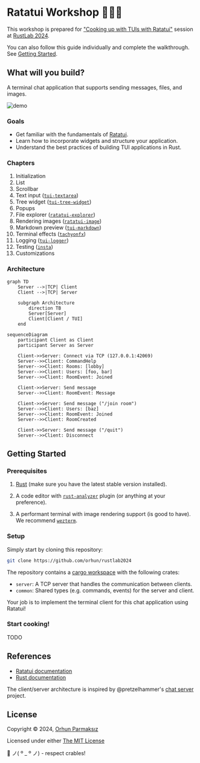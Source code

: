 # Ratatui Workshop 👨‍🍳🐀

This workshop is prepared for ["Cooking up with TUIs with Ratatui"](https://rustlab.it/talks/cooking-up-with-tuis-with-ratatui) session at [RustLab 2024](https://rustlab.it).

You can also follow this guide individually and complete the walkthrough. See [Getting Started](#getting-started).

## What will you build?

A terminal chat application that supports sending messages, files, and images.

![demo](./assets/demo.gif)

### Goals

- Get familiar with the fundamentals of [Ratatui](https://ratatui.rs).
- Learn how to incorporate widgets and structure your application.
- Understand the best practices of building TUI applications in Rust.

### Chapters

1. Initialization
2. List
3. Scrollbar
4. Text input ([`tui-textarea`](https://github.com/rhysd/tui-textarea))
5. Tree widget ([`tui-tree-widget`](https://github.com/EdJoPaTo/tui-rs-tree-widget))
6. Popups
7. File explorer ([`ratatui-explorer`](https://github.com/tatounee/ratatui-explorer))
8. Rendering images ([`ratatui-image`](https://crates.io/crates/ratatui-image))
9. Markdown preview ([`tui-markdown`](https://github.com/joshka/tui-markdown))
10. Terminal effects ([`tachyonfx`](https://github.com/junkdog/tachyonfx))
11. Logging ([`tui-logger`](https://github.com/gin66/tui-logger))
12. Testing ([`insta`](https://github.com/mitsuhiko/insta))
13. Customizations

### Architecture

```mermaid
graph TD
    Server -->|TCP| Client
    Client -->|TCP| Server

    subgraph Architecture
        direction TB
        Server[Server]
        Client[Client / TUI]
    end
```

```mermaid
sequenceDiagram
    participant Client as Client
    participant Server as Server

    Client->>Server: Connect via TCP (127.0.0.1:42069)
    Server-->>Client: CommandHelp
    Server-->>Client: Rooms: [lobby]
    Server-->>Client: Users: [foo, bar]
    Server-->>Client: RoomEvent: Joined

    Client->>Server: Send message
    Server-->>Client: RoomEvent: Message

    Client->>Server: Send message ("/join room")
    Server-->>Client: Users: [baz]
    Server-->>Client: RoomEvent: Joined
    Server-->>Client: RoomCreated

    Client->>Server: Send message ("/quit")
    Server-->>Client: Disconnect
```

## Getting Started

### Prerequisites

1. [Rust](https://www.rust-lang.org/tools/install) (make sure you have the latest stable version installed).

2. A code editor with [`rust-analyzer`](https://rust-analyzer.github.io/) plugin (or anything at your preference).

3. A performant terminal with image rendering support (is good to have). We recommend [`wezterm`](https://wezfurlong.org/wezterm/).

### Setup

Simply start by cloning this repository:

```sh
git clone https://github.com/orhun/rustlab2024
```

The repository contains a [cargo workspace](https://doc.rust-lang.org/cargo/reference/workspaces.html) with the following crates:

- `server`: A TCP server that handles the communication between clients.
- `common`: Shared types (e.g. commands, events) for the server and client.

Your job is to implement the terminal client for this chat application using Ratatui!

### Start cooking!

TODO

## References

- [Ratatui documentation](https://ratatui.rs/)
- [Rust documentation](https://doc.rust-lang.org/std/)

The client/server architecture is inspired by @pretzelhammer's [chat server](https://github.com/pretzelhammer/chat-server) project.

## License

Copyright © 2024, [Orhun Parmaksız](mailto:orhunparmaksiz@gmail.com)

Licensed under either [The MIT License](./LICENSE)

🦀 ノ( º \_ º ノ) - respect crables!
